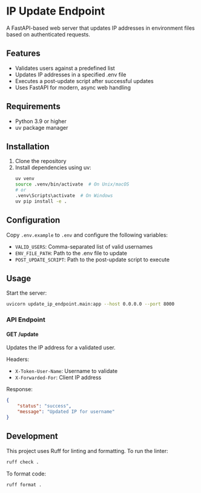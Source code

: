 # IP Update Endpoint

A FastAPI-based web server that updates IP addresses in environment files based on authenticated requests.

## Features

- Validates users against a predefined list
- Updates IP addresses in a specified .env file
- Executes a post-update script after successful updates
- Uses FastAPI for modern, async web handling

## Requirements

- Python 3.9 or higher
- uv package manager

## Installation

1. Clone the repository
2. Install dependencies using uv:
   ```bash
   uv venv
   source .venv/bin/activate  # On Unix/macOS
   # or
   .venv\Scripts\activate  # On Windows
   uv pip install -e .
   ```

## Configuration

Copy `.env.example` to `.env` and configure the following variables:

- `VALID_USERS`: Comma-separated list of valid usernames
- `ENV_FILE_PATH`: Path to the .env file to update
- `POST_UPDATE_SCRIPT`: Path to the post-update script to execute

## Usage

Start the server:
```bash
uvicorn update_ip_endpoint.main:app --host 0.0.0.0 --port 8000
```

### API Endpoint

#### GET /update

Updates the IP address for a validated user.

Headers:
- `X-Token-User-Name`: Username to validate
- `X-Forwarded-For`: Client IP address

Response:
```json
{
    "status": "success",
    "message": "Updated IP for username"
}
```

## Development

This project uses Ruff for linting and formatting. To run the linter:
```bash
ruff check .
```

To format code:
```bash
ruff format .
```
